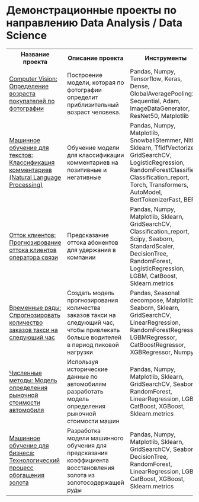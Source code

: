 # Демонстрационные проекты по направлению Data Analysis / Data Science

<table>
  <tr>
    <th>Название проекта
    </th>
    <th>Описание проекта
    </th>
    <th>Инструменты
    </th>
  </tr>
  <tr>
    <td>
<a href="https://github.com/antbaranov/ya-projects/blob/main/determination-of-age-by-photo/">Computer Vision: Определение возраста покупателей по фотографии</a>
    </td>
    <td>
Построение модели, которая по фотографии определит приблизительный возраст человека.
    </td>
    <td>
      Pandas, Numpy, Tensorflow, Keras, Dense, GlobalAveragePooling2D, Sequential, Adam, ImageDataGenerator, ResNet50, Matplotlib
    </td>  
  </tr>
  <tr>
    <td>
<a href="https://github.com/antbaranov/ya-projects/blob/main/machine_learning_comment_classification/">Машинное обучение для текстов: Классификация комментариев (Natural Language Processing)</a>
    </td>
    <td>
Обучение модели для классификации комментариев на позитивные и негативные
      </td>
    <td>
      Pandas, Numpy, Matplotlib, SnowballStemmer, Nltk, Sklearn, TfidfVectorizer, GridSearchCV, LogisticRegression, RandomForestClassifier, Classification_report, Torch, Transformers, AutoModel, BertTokenizerFast, BERT
    </td>
  </tr>
  <tr>
  <td>
    <a href="https://github.com/antbaranov/ya-projects/tree/main/forecasting_customer_churn_telecom/">
  Отток клиентов: Прогнозирование оттока клиентов оператора связи</a>
      </td>
     <td>Предсказание оттока абонентов для удержания в компании
       </td>
    <td>
      Pandas, Numpy, Matplotlib, Sklearn, GridSearchCV, Classification_report, Scipy, Seaborn, StandardScaler, DecisionTree, RandomForest, LogisticRegression, LGBM, CatBoost, Sklearn.metrics
    </td>
  </tr>
  <tr>
  <td>
    <a href="https://github.com/antbaranov/yandex.praktikum/tree/main/time_series__forecast_of_the_number_of_taxi_orders_for_the_next_hour">
  Временные ряды: Спрогнозировать количество заказов такси на следующий час</a>
      </td>
     <td>Создать модель прогнозирования количества заказов такси на следующий час, чтобы привлекать больше водителей в период пиковой нагрузки
       </td>
    <td>
      Pandas, Seasonal decompose, Matplotlib, Seaborn, Sklearn, GridSearchCV, LinearRegression, RandomForestRegressor, LGBMRegressor, CatBoostRegressor, XGBRegressor, Numpy</td>
  </tr>
  <tr>
  <td>
    <a href="https://github.com/antbaranov/yandex.praktikum/tree/main/model_for_determining_the_market_value_of_a_car">
  Численные методы: Модель определения рыночной стоимости автомобиля</a>
      </td>
     <td>Используя исторические данные по автомобилям разработать модель определения рыночной стоимости машин
       </td>
    <td>
      Pandas, Numpy, Matplotlib, Sklearn, GridSearchCV, Seaborn, RandomForest, LinearRegression, LGBM, CatBoost, XGBoost, Sklearn.metrics
    </td>
  </tr>
    <tr>
  <td>
    <a href="https://github.com/antbaranov/yandex.praktikum/tree/main/gold_enrichment/">
  Машинное обучение для бизнеса: Технологический процесс обогащения золота</a>
      </td>
     <td>Разработка модели машинного обучения для предсказания коэффициента восстановления золота из золотосодержащей руды
       </td>
    <td>
      Pandas, Numpy, Matplotlib, Sklearn, GridSearchCV, Seaborn, DecisionTree, RandomForest, LinearRegression, LGBM, CatBoost, XGBoost, Sklearn.metrics
    </td>
  </tr>
 </table>
